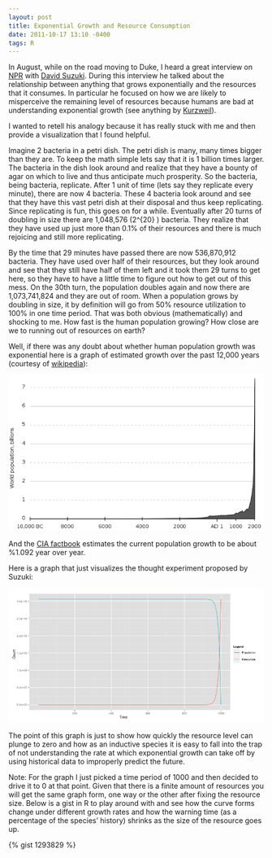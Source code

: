 ```yaml
---
layout: post
title: Exponential Growth and Resource Consumption
date: 2011-10-17 13:10 -0400
tags: R
---
```

In August, while on the road moving to Duke, I heard a great interview on [NPR](http://www.npr.org/) with [David Suzuki](http://en.wikipedia.org/wiki/David_Suzuki).  During this interview he talked about the relationship between anything that grows exponentially and the resources that it consumes.  In particular he focused on how we are likely to misperceive the remaining level of resources because humans are bad at understanding exponential growth (see anything by [Kurzweil](http://en.wikipedia.org/wiki/Ray_Kurzweil)).

I wanted to retell his analogy because it has really stuck with me and then provide a visualization that I found helpful.

Imagine 2 bacteria in a petri dish.  The petri dish is many, many times bigger than they are.  To keep the math simple lets say that it is 1 billion times larger.  The bacteria in the dish look around and realize that they have a bounty of agar on which to live and thus anticipate much prosperity.  So the bacteria, being bacteria, replicate.  After 1 unit of time (lets say they replicate every minute), there are now 4 bacteria.  These 4 bacteria look around and see that they have this vast petri dish at their disposal and thus keep replicating.  Since replicating is fun, this goes on for a while.  Eventually after 20 turns of doubling in size there are 1,048,576 (2^{20} ) bacteria.  They realize that they have used up just more than 0.1% of their resources and there is much rejoicing and still more replicating.

By the time that 29 minutes have passed there are now 536,870,912 bacteria.  They have used over half of their resources, but they look around and see that they still have half of them left and it took them 29 turns to get here, so they have to have a little time to figure out how to get out of this mess.  On the 30th turn, the population doubles again and now there are 1,073,741,824 and they are out of room.  When a population grows by doubling in size, it by definition will go from 50% resource utilization to 100% in one time period.  That was both obvious (mathematically) and shocking to me.  How fast is the human population growing?  How close are we to running out of resources on earth?

Well, if there was any doubt about whether human population growth was exponential here is a graph of estimated growth over the past 12,000 years (courtesy of [wikipedia](https://en.wikipedia.org/wiki/Human_overpopulation)):

![Population Curve](/assets/700px-Population_curve.png)

And the [CIA factbook](https://www.cia.gov/library/publications/the-world-factbook/geos/xx.html) estimates the current population growth to be about %1.092 year over year.

Here is a graph that just visualizes the thought experiment proposed by Suzuki:

![Growth Simulation](/assets/growth-simulation.png)

The point of this graph is just to show how quickly the resource level can plunge to zero and how as an inductive species it is easy to fall into the trap of not understanding the rate at which exponential growth can take off by using historical data to improperly predict the future.

Note: For the graph I just picked a time period of 1000 and then decided to drive it to 0 at that point.  Given that there is a finite amount of resources you will get the same graph form, one way or the other after fixing the resource size.  Below is a gist in R to play around with and see how the curve forms change under different growth rates and how the warning time (as a percentage of the species’ history) shrinks as the size of the resource goes up.

{% gist 1293829 %}